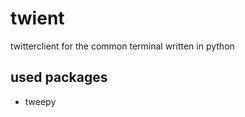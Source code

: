 twient
======

twitterclient for the common terminal written in python

used packages
-------------
- tweepy

